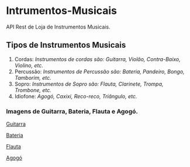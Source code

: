 # Intrumentos-Musicais
API Rest de Loja de Instrumentos Musicais.

## Tipos de Instrumentos Musicais


1. Cordas: *Instrumentos de cordas são: Guitarra, Violão, Contra-Baixo, Violino, etc.*
2. Percussão: *Instrumentos de Percussão são: Bateria, Pandeiro, Bongo, Tamborim, etc.*
3. Sopro: *Instrumentos de Sopro são: Flauta, Clarinete, Trompa, Trombone, etc.*
4. Idiofone: *Agogó, Caxixi, Reco-reco, Triângulo, etc.*

### Imagens de Guitarra, Bateria, Flauta e Agogó.

[Guitarra](https://www.madeinbrazil.com.br/produto/guitarra-woodstock-series-tg-530-tagima-vermelho-vermelho-metalico-mr-69160)

[Bateria](https://www.madeinbrazil.com.br/produto/bateria-completa-action-sp525-bk-turbo-preto-bk-71428)

[Flauta](https://www.madeinbrazil.com.br/produto/flauta-doce-yrs23-soprano-germanica-yamaha-distribuicao-73941)

[Agogó](https://www.madeinbrazil.com.br/produto/agogo-duplo-grande-cromado-torelli-71748)